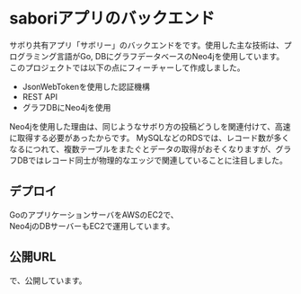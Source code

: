 # saboriアプリのバックエンド
サボり共有アプリ「サボリー」のバックエンドをです。使用した主な技術は、プログラミング言語がGo, DBにグラフデータベースのNeo4jを使用しています。
このプロジェクトでは以下の点にフィーチャーして作成しました。

* JsonWebTokenを使用した認証機構
* REST API
* グラフDBにNeo4jを使用

Neo4jを使用した理由は、同じようなサボり方の投稿どうしを関連付けて、高速に取得する必要があったからです。
MySQLなどのRDSでは、レコード数が多くなるにつれて、複数テーブルをまたぐとデータの取得がおそくなりますが、グラフDBではレコード同士が物理的なエッジで関連していることに注目しました。

## デプロイ
GoのアプリケーションサーバをAWSのEC2で、  
Neo4jのDBサーバーもEC2で運用しています。

## 公開URL
で、公開しています。
